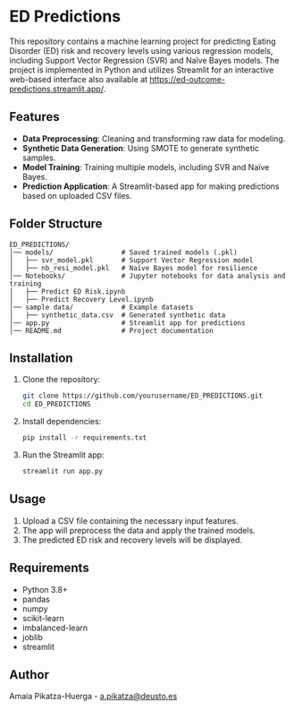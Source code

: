 # ED Predictions

This repository contains a machine learning project for predicting Eating Disorder (ED) risk and recovery levels using various regression models, including Support Vector Regression (SVR) and Naïve Bayes models. The project is implemented in Python and utilizes Streamlit for an interactive web-based interface also available at https://ed-outcome-predictions.streamlit.app/.

## Features
- **Data Preprocessing**: Cleaning and transforming raw data for modeling.
- **Synthetic Data Generation**: Using SMOTE to generate synthetic samples.
- **Model Training**: Training multiple models, including SVR and Naïve Bayes.
- **Prediction Application**: A Streamlit-based app for making predictions based on uploaded CSV files.

## Folder Structure
```
ED_PREDICTIONS/
│── models/                 # Saved trained models (.pkl)
│   ├── svr_model.pkl       # Support Vector Regression model
│   ├── nb_resi_model.pkl   # Naïve Bayes model for resilience
│── Notebooks/              # Jupyter notebooks for data analysis and training
│   ├── Predict ED Risk.ipynb
│   ├── Predict Recovery Level.ipynb
│── sample data/            # Example datasets
│   ├── synthetic_data.csv  # Generated synthetic data
│── app.py                  # Streamlit app for predictions
│── README.md               # Project documentation
```

## Installation
1. Clone the repository:
   ```bash
   git clone https://github.com/yourusername/ED_PREDICTIONS.git
   cd ED_PREDICTIONS
   ```
2. Install dependencies:
   ```bash
   pip install -r requirements.txt
   ```
3. Run the Streamlit app:
   ```bash
   streamlit run app.py
   ```

## Usage
1. Upload a CSV file containing the necessary input features.
2. The app will preprocess the data and apply the trained models.
3. The predicted ED risk and recovery levels will be displayed.

## Requirements
- Python 3.8+
- pandas
- numpy
- scikit-learn
- imbalanced-learn
- joblib
- streamlit

## Author
Amaia Pikatza-Huerga - a.pikatza@deusto.es

